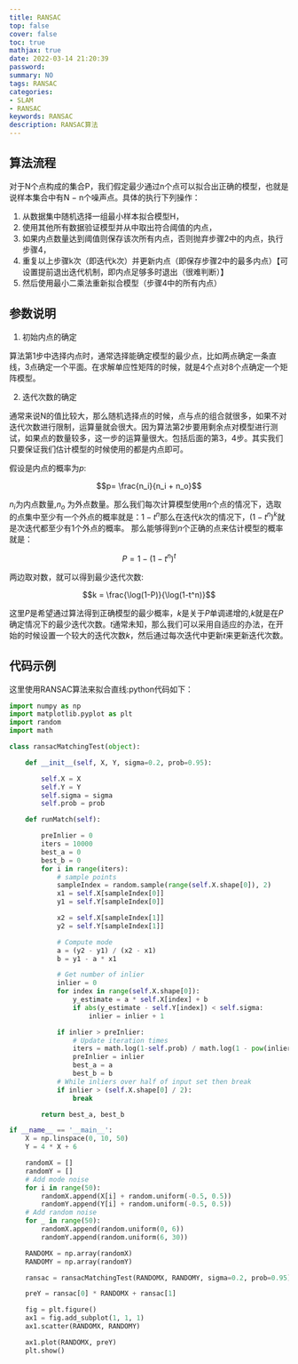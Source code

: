 ```yaml
---
title: RANSAC
top: false
cover: false
toc: true
mathjax: true
date: 2022-03-14 21:20:39
password:
summary: NO
tags: RANSAC
categories:
- SLAM
- RANSAC
keywords: RANSAC
description: RANSAC算法
---
```


## 算法流程

对于N个点构成的集合P，我们假定最少通过n个点可以拟合出正确的模型，也就是说样本集合中有N − n个噪声点。具体的执行下列操作：

1. 从数据集中随机选择一组最小样本拟合模型H，
2. 使用其他所有数据验证模型并从中取出符合阈值的内点，
3. 如果内点数量达到阈值则保存该次所有内点，否则抛弃步骤2中的内点，执行步骤4，
4. 重复以上步骤k次（即迭代k次）并更新内点（即保存步骤2中的最多内点）【可设置提前退出迭代机制，即内点足够多时退出（很难判断）】
5. 然后使用最小二乘法重新拟合模型（步骤4中的所有内点）

## 参数说明

1. 初始内点的确定

算法第1步中选择内点时，通常选择能确定模型的最少点，比如两点确定一条直线，3点确定一个平面。在求解单应性矩阵的时候，就是4个点对8个点确定一个矩阵模型。

2. 迭代次数的确定

通常来说N的值比较大，那么随机选择点的时候，点与点的组合就很多，如果不对迭代次数进行限制，运算量就会很大。因为算法第2步要用剩余点对模型进行测试，如果点的数量较多，这一步的运算量很大。包括后面的第3，4步。其实我们只要保证我们估计模型的时候使用的都是内点即可。

假设是内点的概率为$p$:

$$p= \frac{n_i}{n_i + n_o}$$

 $n_i$为内点数量,$n_o$ 为外点数量。那么我们每次计算模型使用$n$个点的情况下，选取的点集中至少有一个外点的概率就是：$1 - t^n$那么在迭代$k$次的情况下，$(1-t^n)^k$就是次迭代都至少有1个外点的概率。
那么能够得到$n$个正确的点来估计模型的概率就是：

$$P=1 - (1 - t^n)^t$$

两边取对数，就可以得到最少迭代次数:

$$k = \frac{\log(1-P)}{\log(1-t^n)}$$

这里$P$是希望通过算法得到正确模型的最少概率，$k$是关于$P$单调递增的,$k$就是在$P$确定情况下的最少迭代次数。$t$通常未知，那么我们可以采用自适应的办法，在开始的时候设置一个较大的迭代次数$k$，然后通过每次迭代中更新$t$来更新迭代次数。

## 代码示例

这里使用RANSAC算法来拟合直线:python代码如下：

```python
import numpy as np
import matplotlib.pyplot as plt
import random
import math

class ransacMatchingTest(object):

    def __init__(self, X, Y, sigma=0.2, prob=0.95):

        self.X = X
        self.Y = Y
        self.sigma = sigma
        self.prob = prob

    def runMatch(self):

        preInlier = 0
        iters = 10000
        best_a = 0
        best_b = 0
        for i in range(iters):
            # sample points
            sampleIndex = random.sample(range(self.X.shape[0]), 2)
            x1 = self.X[sampleIndex[0]]
            y1 = self.Y[sampleIndex[0]]

            x2 = self.X[sampleIndex[1]]
            y2 = self.Y[sampleIndex[1]]

            # Compute mode
            a = (y2 - y1) / (x2 - x1)
            b = y1 - a * x1

            # Get number of inlier
            inlier = 0
            for index in range(self.X.shape[0]):
                y_estimate = a * self.X[index] + b
                if abs(y_estimate - self.Y[index]) < self.sigma:
                    inlier = inlier + 1

            if inlier > preInlier:
                # Update iteration times
                iters = math.log(1-self.prob) / math.log(1 - pow(inlier / self.X.shape[0], 2))			# 这句好像没起作用
                preInlier = inlier
                best_a = a
                best_b = b
            # While inliers over half of input set then break
            if inlier > (self.X.shape[0] / 2):
                break

        return best_a, best_b

if __name__ == '__main__':
    X = np.linspace(0, 10, 50)
    Y = 4 * X + 6

    randomX = []
    randomY = []
    # Add mode noise
    for i in range(50):
        randomX.append(X[i] + random.uniform(-0.5, 0.5))
        randomY.append(Y[i] + random.uniform(-0.5, 0.5))
    # Add random noise
    for _ in range(50):
        randomX.append(random.uniform(0, 6))
        randomY.append(random.uniform(6, 30))

    RANDOMX = np.array(randomX)
    RANDOMY = np.array(randomY)

    ransac = ransacMatchingTest(RANDOMX, RANDOMY, sigma=0.2, prob=0.95).runMatch()

    preY = ransac[0] * RANDOMX + ransac[1]

    fig = plt.figure()
    ax1 = fig.add_subplot(1, 1, 1)
    ax1.scatter(RANDOMX, RANDOMY)

    ax1.plot(RANDOMX, preY)
    plt.show()


```

